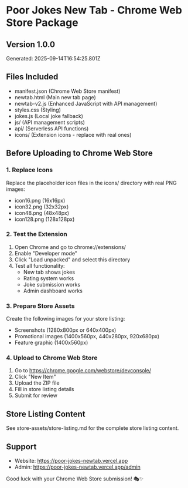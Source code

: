 # Poor Jokes New Tab - Chrome Web Store Package

## Version 1.0.0
Generated: 2025-09-14T16:54:25.801Z

## Files Included
- manifest.json (Chrome Web Store manifest)
- newtab.html (Main new tab page)
- newtab-v2.js (Enhanced JavaScript with API management)
- styles.css (Styling)
- jokes.js (Local joke fallback)
- js/ (API management scripts)
- api/ (Serverless API functions)
- icons/ (Extension icons - replace with real ones)

## Before Uploading to Chrome Web Store

### 1. Replace Icons
Replace the placeholder icon files in the icons/ directory with real PNG images:
- icon16.png (16x16px)
- icon32.png (32x32px) 
- icon48.png (48x48px)
- icon128.png (128x128px)

### 2. Test the Extension
1. Open Chrome and go to chrome://extensions/
2. Enable "Developer mode"
3. Click "Load unpacked" and select this directory
4. Test all functionality:
   - New tab shows jokes
   - Rating system works
   - Joke submission works
   - Admin dashboard works

### 3. Prepare Store Assets
Create the following images for your store listing:
- Screenshots (1280x800px or 640x400px)
- Promotional images (1400x560px, 440x280px, 920x680px)
- Feature graphic (1400x560px)

### 4. Upload to Chrome Web Store
1. Go to https://chrome.google.com/webstore/devconsole/
2. Click "New Item"
3. Upload the ZIP file
4. Fill in store listing details
5. Submit for review

## Store Listing Content
See store-assets/store-listing.md for the complete store listing content.

## Support
- Website: https://poor-jokes-newtab.vercel.app
- Admin: https://poor-jokes-newtab.vercel.app/admin

Good luck with your Chrome Web Store submission! 🎭✨
